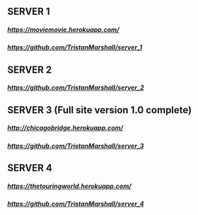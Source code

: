 ## SERVER 1

##### https://moviemovie.herokuapp.com/
##### https://github.com/TristanMarshall/server_1

## SERVER 2

##### https://github.com/TristanMarshall/server_2

## SERVER 3 (Full site version 1.0 complete)

##### http://chicagobridge.herokuapp.com/
##### https://github.com/TristanMarshall/server_3

## SERVER 4

##### https://thetouringworld.herokuapp.com/
##### https://github.com/TristanMarshall/server_4
